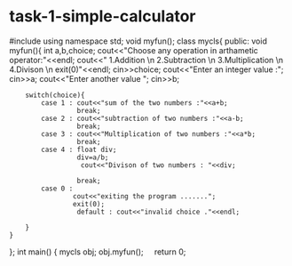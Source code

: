 # task-1-simple-calculator

#include<iostream>
using namespace std;
void myfun();
class mycls{
    public:
    void myfun(){
        int a,b,choice;
        cout<<"Choose any operation in arthametic operator:"<<endl;
        cout<<" 1.Addition \n 2.Subtraction \n 3.Multiplication \n 4.Divison \n exit(0)"<<endl;
        cin>>choice;
        cout<<"Enter an integer value :";
             cin>>a;
             cout<<"Enter another value ";
             cin>>b;
        
        switch(choice){
            case 1 : cout<<"sum of the two numbers :"<<a+b;
                     break;
            case 2 : cout<<"subtraction of two numbers :"<<a-b;
                     break;
            case 3 : cout<<"Multiplication of two numbers :"<<a*b;
                     break;
            case 4 : float div;
                     div=a/b;
                      cout<<"Divison of two numbers : "<<div;
                     
                     break;
            case 0 :
                    cout<<"exiting the program .......";
                    exit(0);
                     default : cout<<"invalid choice ."<<endl;
            
        }
    }
};
int main()
{
    mycls obj;
    obj.myfun();
    return 0;
                    
                
                    
              

